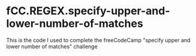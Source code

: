 # fCC.REGEX.specify-upper-and-lower-number-of-matches
This is the code I used to complete the freeCodeCamp "specify upper and lower number of matches" challenge
